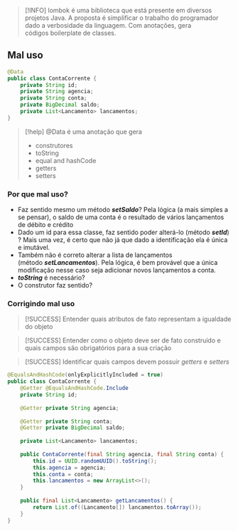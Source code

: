 >[!INFO]
>lombok é uma biblioteca que está presente em diversos projetos Java. A proposta é simplificar o trabalho do programador dado a verbosidade da linguagem. Com anotações, gera códigos boilerplate de classes. 

## Mal uso

```java
@Data 
public class ContaCorrente { 
	private String id; 
	private String agencia; 
	private String conta; 
	private BigDecimal saldo; 
	private List<Lancamento> lancamentos; 
}
```

>[!help] @Data é uma anotação que gera
>- construtores
>- toString
>- equal and hashCode
>- getters
>- setters

### Por que mal uso?

- Faz sentido mesmo um método _**setSaldo**_? Pela lógica (a mais simples a se pensar), o saldo de uma conta é o resultado de vários lançamentos de débito e crédito
- Dado um id para essa classe, faz sentido poder alterá-lo (método _**setId**_) ? Mais uma vez, é certo que não já que dado a identificação ela é única e imutável.
- Também não é correto alterar a lista de lançamentos (método _**setLancamentos**_). Pela lógica, é bem provável que a única modificação nesse caso seja adicionar novos lançamentos a conta.
- _**toString**_ é necessário?
- O construtor faz sentido?

### Corrigindo mal uso

>[!SUCCESS] Entender quais atributos de fato representam a igualdade do objeto

>[!SUCCESS] Entender como o objeto deve ser de fato construído e quais campos são obrigatórios para a sua criação

>[!SUCCESS] Identificar quais campos devem possuir _getters_ e _setters_

```java
@EqualsAndHashCode(onlyExplicitlyIncluded = true)
public class ContaCorrente { 
	@Getter @EqualsAndHashCode.Include 
	private String id; 
	
	@Getter private String agencia;
	
	@Getter private String conta; 
	@Getter private BigDecimal saldo; 
	
	private List<Lancamento> lancamentos; 
	
	public ContaCorrente(final String agencia, final String conta) { 
		this.id = UUID.randomUUID().toString(); 
		this.agencia = agencia; 
		this.conta = conta; 
		this.lancamentos = new ArrayList<>(); 
	} 
	
	public final List<Lancamento> getLancamentos() { 
		return List.of((Lancamento[]) lancamentos.toArray()); 
	} 
}
```


